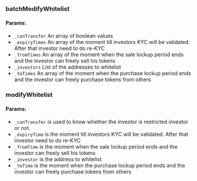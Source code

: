 ### batchModifyWhitelist  
#### Params:  

- `_canTransfer` An array of boolean values  
- `_expiryTimes` An array of the moment till investors KYC will be validated. After that investor need to do re-KYC  
- `_fromTimes` An array of the moment when the sale lockup period ends and the investor can freely sell his tokens  
- `_investors` List of the addresses to whitelist  
- `_toTimes` An array of the moment when the purchase lockup period ends and the investor can freely purchase tokens from others  

### modifyWhitelist  
#### Params:  

- `_canTransfer` is used to know whether the investor is restricted investor or not.  
- `_expiryTime` is the moment till investors KYC will be validated. After that investor need to do re-KYC  
- `_fromTime` is the moment when the sale lockup period ends and the investor can freely sell his tokens  
- `_investor` is the address to whitelist  
- `_toTime` is the moment when the purchase lockup period ends and the investor can freely purchase tokens from others  

